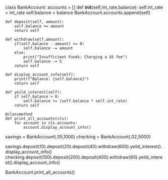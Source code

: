 class BankAccount:
    accounts = []
    def __init__(self,int_rate,balance):
        self.int_rate = int_rate
        self.balance = balance
        BankAccount.accounts.append(self)

    def deposit(self, amount):
        self.balance += amount
        return self

    def withdraw(self,amount):
        if(self.balance - amount) >= 0:
            self.balance -= amount
        else:
            print("Insufficient Funds: Charging a $5 fee")
            self.balance -= 5
        return self
    
    def display_account_info(self):
        print(f"Balance: {self.balance}")
        return self

    def yeild_interest(self):
        if self.balance > 0:
            self.balance += (self.balance * self.int_rate)
        return self

    @classmethod
    def print_all_accounts(cls):
        for account in cls.accounts:
            account.display_account_info()


savings = BankAccount(.05,1000)
checking = BankAccount(.02,5000)

savings.deposit(10).deposit(20).deposit(40).withdraw(600).yeild_interest().display_account_info()
checking.deposit(100).deposit(200).deposit(400).withdraw(60).yeild_interest().display_account_info()

BankAccount.print_all_accounts()
